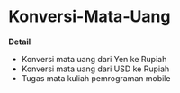 # Konversi-Mata-Uang
**Detail**

- Konversi mata uang dari Yen ke Rupiah
- Konversi mata uang dari USD ke Rupiah
- Tugas mata kuliah pemrograman mobile
